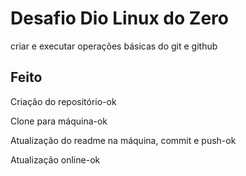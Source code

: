 # Desafio Dio Linux do Zero
criar e executar operações básicas do git e github

## Feito
Criação do repositório-ok

Clone para máquina-ok

Atualização do readme na máquina, commit e push-ok

Atualização online-ok
